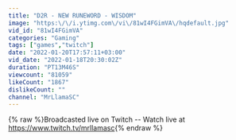 ```yaml
---
title: "D2R - NEW RUNEWORD - WISDOM"
image: "https:\/\/i.ytimg.com\/vi\/81wI4FGimVA\/hqdefault.jpg"
vid_id: "81wI4FGimVA"
categories: "Gaming"
tags: ["games","twitch"]
date: "2022-01-20T17:57:11+03:00"
vid_date: "2022-01-18T20:30:02Z"
duration: "PT13M46S"
viewcount: "81059"
likeCount: "1867"
dislikeCount: ""
channel: "MrLlamaSC"
---
```

{% raw %}Broadcasted live on Twitch -- Watch live at <a rel="nofollow" target="blank" href="https://www.twitch.tv/mrllamasc">https://www.twitch.tv/mrllamasc</a>{% endraw %}
